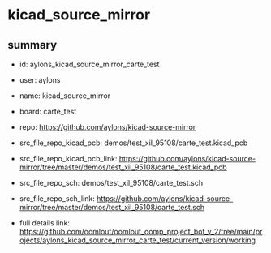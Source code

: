 # kicad_source_mirror
 
## summary 
* id: aylons_kicad_source_mirror_carte_test
* user: aylons
* name: kicad_source_mirror
* board: carte_test
* repo: https://github.com/aylons/kicad-source-mirror
* src_file_repo_kicad_pcb: demos/test_xil_95108/carte_test.kicad_pcb
* src_file_repo_kicad_pcb_link: https://github.com/aylons/kicad-source-mirror/tree/master/demos/test_xil_95108/carte_test.kicad_pcb


* src_file_repo_sch: demos/test_xil_95108/carte_test.sch
* src_file_repo_sch_link: https://github.com/aylons/kicad-source-mirror/tree/master/demos/test_xil_95108/carte_test.sch
* full details link: https://github.com/oomlout/oomlout_oomp_project_bot_v_2/tree/main/projects/aylons_kicad_source_mirror_carte_test/current_version/working  







